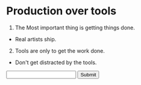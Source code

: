 Production over tools
=====================


1. The Most important thing is getting things done.
  - Real artists ship.

2. Tools are only to get the work done. 
  - Don't get distracted by the tools.


<form action="/" method="post">

 <input type="text" name="premise" > 


  <input type="submit">
